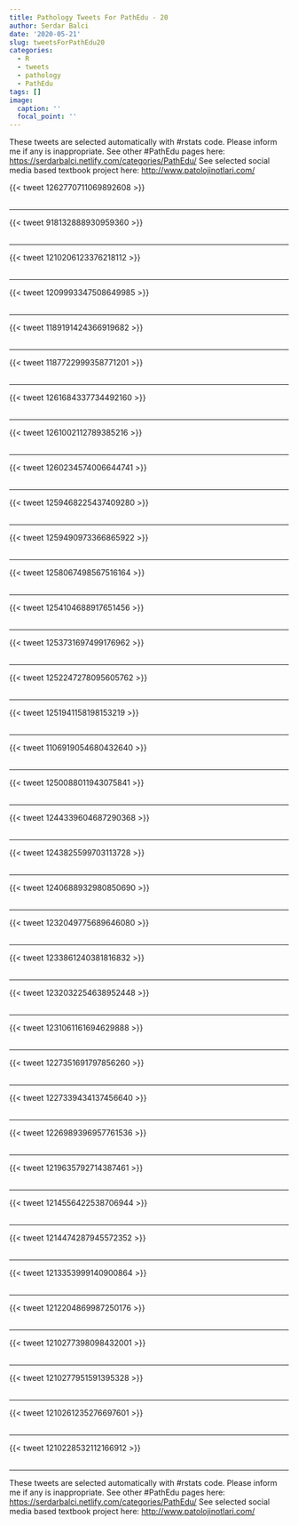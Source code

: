 ```yaml
---
title: Pathology Tweets For PathEdu - 20
author: Serdar Balci
date: '2020-05-21'
slug: tweetsForPathEdu20
categories:
  - R
  - tweets
  - pathology
  - PathEdu
tags: []
image:
  caption: ''
  focal_point: ''
---
```



These tweets are selected automatically with #rstats code. Please inform me if any is inappropriate.
See other #PathEdu pages here: https://serdarbalci.netlify.com/categories/PathEdu/ 
See selected social media based textbook project here: http://www.patolojinotlari.com/

{{< tweet 1262770711069892608 >}}
<br>
<br>
<hr>
{{< tweet 918132888930959360 >}}
<br>
<br>
<hr>
{{< tweet 1210206123376218112 >}}
<br>
<br>
<hr>
{{< tweet 1209993347508649985 >}}
<br>
<br>
<hr>
{{< tweet 1189191424366919682 >}}
<br>
<br>
<hr>
{{< tweet 1187722999358771201 >}}
<br>
<br>
<hr>
{{< tweet 1261684337734492160 >}}
<br>
<br>
<hr>
{{< tweet 1261002112789385216 >}}
<br>
<br>
<hr>
{{< tweet 1260234574006644741 >}}
<br>
<br>
<hr>
{{< tweet 1259468225437409280 >}}
<br>
<br>
<hr>
{{< tweet 1259490973366865922 >}}
<br>
<br>
<hr>
{{< tweet 1258067498567516164 >}}
<br>
<br>
<hr>
{{< tweet 1254104688917651456 >}}
<br>
<br>
<hr>
{{< tweet 1253731697499176962 >}}
<br>
<br>
<hr>
{{< tweet 1252247278095605762 >}}
<br>
<br>
<hr>
{{< tweet 1251941158198153219 >}}
<br>
<br>
<hr>
{{< tweet 1106919054680432640 >}}
<br>
<br>
<hr>
{{< tweet 1250088011943075841 >}}
<br>
<br>
<hr>
{{< tweet 1244339604687290368 >}}
<br>
<br>
<hr>
{{< tweet 1243825599703113728 >}}
<br>
<br>
<hr>
{{< tweet 1240688932980850690 >}}
<br>
<br>
<hr>
{{< tweet 1232049775689646080 >}}
<br>
<br>
<hr>
{{< tweet 1233861240381816832 >}}
<br>
<br>
<hr>
{{< tweet 1232032254638952448 >}}
<br>
<br>
<hr>
{{< tweet 1231061161694629888 >}}
<br>
<br>
<hr>
{{< tweet 1227351691797856260 >}}
<br>
<br>
<hr>
{{< tweet 1227339434137456640 >}}
<br>
<br>
<hr>
{{< tweet 1226989396957761536 >}}
<br>
<br>
<hr>
{{< tweet 1219635792714387461 >}}
<br>
<br>
<hr>
{{< tweet 1214556422538706944 >}}
<br>
<br>
<hr>
{{< tweet 1214474287945572352 >}}
<br>
<br>
<hr>
{{< tweet 1213353999140900864 >}}
<br>
<br>
<hr>
{{< tweet 1212204869987250176 >}}
<br>
<br>
<hr>
{{< tweet 1210277398098432001 >}}
<br>
<br>
<hr>
{{< tweet 1210277951591395328 >}}
<br>
<br>
<hr>
{{< tweet 1210261235276697601 >}}
<br>
<br>
<hr>
{{< tweet 1210228532112166912 >}}
<br>
<br>
<hr>


These tweets are selected automatically with #rstats code. Please inform me if any is inappropriate.
See other #PathEdu pages here: https://serdarbalci.netlify.com/categories/PathEdu/ 
See selected social media based textbook project here: http://www.patolojinotlari.com/
